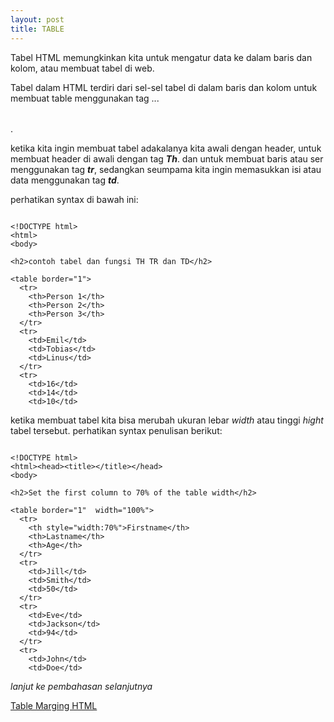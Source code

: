 ```yaml
---
layout: post
title: TABLE
---
```



Tabel HTML memungkinkan kita untuk mengatur data ke dalam baris dan kolom, atau membuat tabel di web. 


Tabel dalam HTML terdiri dari sel-sel tabel di dalam baris dan kolom untuk membuat table menggunakan tag <table>...</table>.

ketika kita ingin membuat tabel adakalanya kita awali dengan header, untuk membuat header di awali dengan tag **_Th_**. dan untuk membuat baris atau ser menggunakan tag **_tr_**, sedangkan seumpama kita ingin memasukkan isi atau data menggunakan tag **_td_**.

perhatikan syntax di bawah ini:

```

<!DOCTYPE html>
<html>
<body>

<h2>contoh tabel dan fungsi TH TR dan TD</h2>

<table border="1">
  <tr>
    <th>Person 1</th>
    <th>Person 2</th>
    <th>Person 3</th>
  </tr>
  <tr>
    <td>Emil</td>
    <td>Tobias</td>
    <td>Linus</td>
  </tr>
  <tr>
    <td>16</td>
    <td>14</td>
    <td>10</td>

```

ketika membuat tabel kita bisa merubah ukuran lebar _width_ atau tinggi _hight_ tabel tersebut. perhatikan syntax penulisan berikut:

```

<!DOCTYPE html>
<html><head><title></title></head>
<body>

<h2>Set the first column to 70% of the table width</h2>

<table border="1"  width="100%">
  <tr>
    <th style="width:70%">Firstname</th>
    <th>Lastname</th> 
    <th>Age</th>
  </tr>
  <tr>
    <td>Jill</td>
    <td>Smith</td>
    <td>50</td>
  </tr>
  <tr>
    <td>Eve</td>
    <td>Jackson</td>
    <td>94</td>
  </tr>
  <tr>
    <td>John</td>
    <td>Doe</td>
```

_lanjut ke pembahasan selanjutnya_ 

[Table Marging HTML]({{site.baseurl}}/table-marging/)